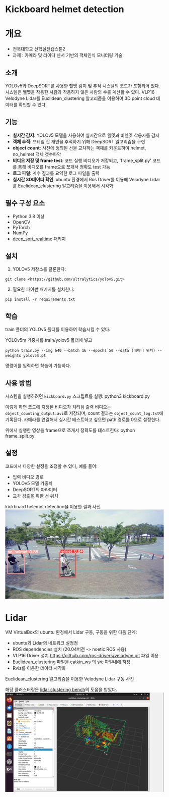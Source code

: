 # Kickboard helmet detection
# 개요
- 전북대학교 산학실전캡스톤2
- 과제 : 카메라 및 라이다 센서 기반의 객체인식 모니터링 기술

## 소개
YOLOv5와 DeepSORT를 사용한 헬멧 감지 및 추적 시스템의 코드가 포함되어 있다.
시스템은 헬멧을 착용한 사람과 착용하지 않은 사람의 수를 계산할 수 있다.
VLP16 Velodyne Lidar를 Euclidean_clustering 알고리즘을 이용하여 3D point cloud 데이터를 확인할 수 있다.

## 기능
- **실시간 감지**: YOLOv5 모델을 사용하여 실시간으로 헬멧과 비헬멧 착용자를 감지
- **객체 추적**: 프레임 간 개인을 추적하기 위해 DeepSORT 알고리즘을 구현
- **object count**: 사전에 정의된 선을 교차하는 객체를 카운트하여 helmet, no_helmet 객체 갯수파악
- **비디오 저장 및 frame test**: 코드 실행 비디오가 저장되고, 'frame_split.py' 코드를 통해 비디오를 frame으로 쪼개서 정확도 test 가능
- **로그 파일**: 계수 결과를 요약한 로그 파일을 출력
- **실시간 3D데이터 확인**: ubuntu 환경에서 Ros Driver를 이용해 Velodyne Lidar를 Euclidean_clustering 알고리즘을 이용해서 시각화

## 필수 구성 요소
- Python 3.8 이상
- OpenCV
- PyTorch
- NumPy
- [deep_sort_realtime](https://github.com/levan92/deep_sort_realtime) 패키지

## 설치
1. YOLOv5 저장소를 클론한다:
```
git clone <https://github.com/ultralytics/yolov5.git>
```

2. 필요한 파이썬 패키지를 설치한다:
```
pip install -r requirements.txt
```

## 학습
train 폴더의 YOLOv5 폴더를 이용하여 학습시킬 수 있다.

YOLOv5m 가중치를 train/yolov5 폴더에 넣고 

```
python train.py --img 640 --batch 16 --epochs 50 --data (데이터 위치) --weights yolov5m.pt
```
명령어를 입력하면 학습이 가능하다.


## 사용 방법
시스템을 실행하려면 `kickboard.py` 스크립트를 실행:
python3 kickboard.py

이렇게 하면 코드에 지정된 비디오가 처리됨 출력 비디오는 `object_counting_output.avi`로 저장되며, count 결과는 `object_count_log.txt`에 기록된다.
카메라를 연결해서 실시간 테스트하고 싶으면 path 경로를 0으로 설정한다.

위에서 실행한 영상을 frame으로 쪼개서 정확도를 테스트한다:
python frame_split.py

## 설정
코드에서 다양한 설정을 조정할 수 있다, 예를 들어:
- 입력 비디오 경로
- YOLOv5 모델 가중치
- DeepSORT의 파라미터
- 교차 검출을 위한 선 위치

kickboard helemet detection을 이용한 결과 사진
  ![kickboard](image/kickboard.jpg)

# Lidar
VM VirtualBox의 ubuntu 환경에서 Lidar 구동, 구동을 위한 다음 단계:
- ubuntu와 Lidar의 네트워크 설정정
- ROS dependencies 설치 (20.04버전 -> noetic ROS 사용)
- VLP16 Driver 설치 <https://github.com/ros-drivers/velodyne.git> 파일 이용
- Euclidean_clustering 파일을 catkin_ws 의 src 파일내에 저장
- Rviz를 이용한 데이터 시각화

Euclidean_clustering 알고리즘을 이용한 Velodyne Lidar 구동 사진

해당 클러스터링은 [lidar clustering bench](https://github.com/cavayangtao/lidar_clustering_bench?tab=readme-ov-file)의 도움을 받았다.
![Lidar](image/lidar.png)
